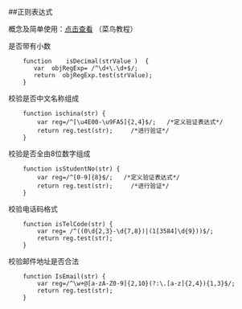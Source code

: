 ##正则表达式

概念及简单使用：[点击查看](http://www.runoob.com/js/js-regexp.html) （菜鸟教程）


是否带有小数

		function    isDecimal(strValue )  {  
		   var  objRegExp= /^\d+\.\d+$/;
		   return  objRegExp.test(strValue);  
		}  

校验是否中文名称组成

		function ischina(str) {
		    var reg=/^[\u4E00-\u9FA5]{2,4}$/;   /*定义验证表达式*/
		    return reg.test(str);     /*进行验证*/
		}

校验是否全由8位数字组成

		function isStudentNo(str) {
		    var reg=/^[0-9]{8}$/;   /*定义验证表达式*/
		    return reg.test(str);     /*进行验证*/
		}

校验电话码格式

		function isTelCode(str) {
		    var reg= /^((0\d{2,3}-\d{7,8})|(1[3584]\d{9}))$/;
		    return reg.test(str);
		}

校验邮件地址是否合法 

		function IsEmail(str) {
		    var reg=/^\w+@[a-zA-Z0-9]{2,10}(?:\.[a-z]{2,4}){1,3}$/;
		    return reg.test(str);
		}